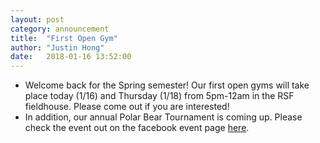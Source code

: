 ```yaml
---
layout: post
category: announcement
title:  "First Open Gym"
author: "Justin Hong"
date:   2018-01-16 13:52:00
---
```


* Welcome back for the Spring semester! Our first open gyms will take place today (1/16) and Thursday (1/18) from 5pm-12am in the RSF fieldhouse. Please come out if you are interested!
* In addition, our annual Polar Bear Tournament is coming up. Please check the event out on the facebook event page <a href="https://www.facebook.com/events/309086666270981/" target="_blank" rel="nofollow noopener">here</a>.
